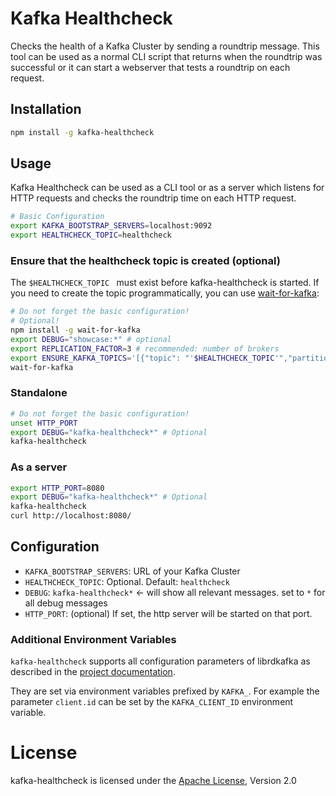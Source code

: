 # Kafka Healthcheck

Checks the health of a Kafka Cluster by sending a roundtrip
message. This tool can be used as a normal CLI script that returns
when the roundtrip was successful or it can start a webserver that
tests a roundtrip on each request.

## Installation

```sh
npm install -g kafka-healthcheck
```

## Usage

Kafka Healthcheck can be used as a CLI tool or as a server which
listens for HTTP requests and checks the roundtrip time on each HTTP
request.

```sh
# Basic Configuration
export KAFKA_BOOTSTRAP_SERVERS=localhost:9092
export HEALTHCHECK_TOPIC=healthcheck
```

### Ensure that the healthcheck topic is created (optional)

The `$HEALTHCHECK_TOPIC ` must exist before kafka-healthcheck is
started. If you need to create the topic programmatically, you can use
[wait-for-kafka](https://github.com/azapps/wait-for-kafka/):

```sh
# Do not forget the basic configuration!
# Optional!
npm install -g wait-for-kafka
export DEBUG="showcase:*" # optional
export REPLICATION_FACTOR=3 # recommended: number of brokers
export ENSURE_KAFKA_TOPICS='[{"topic": "'$HEALTHCHECK_TOPIC'","partitions": 1, "replicationFactor": '$REPLICATION_FACTOR'}]'
wait-for-kafka
```
### Standalone

```sh
# Do not forget the basic configuration!
unset HTTP_PORT
export DEBUG="kafka-healthcheck*" # Optional
kafka-healthcheck
```

### As a server

```sh
export HTTP_PORT=8080
export DEBUG="kafka-healthcheck*" # Optional
kafka-healthcheck
curl http://localhost:8080/
```

## Configuration

* `KAFKA_BOOTSTRAP_SERVERS`: URL of your Kafka Cluster
* `HEALTHCHECK_TOPIC`: Optional. Default: `healthcheck`
* `DEBUG`: `kafka-healthcheck*` ← will show all relevant messages. set
  to `*` for all debug messages
* `HTTP_PORT`: (optional) If set, the http server will be started on
  that port.

### Additional Environment Variables

`kafka-healthcheck` supports all configuration parameters of
librdkafka as described in the [project
documentation](https://github.com/edenhill/librdkafka/blob/0.11.1.x/CONFIGURATION.md).

They are set via environment variables prefixed by `KAFKA_`. For
example the parameter `client.id` can be set by the `KAFKA_CLIENT_ID`
environment variable.

# License

kafka-healthcheck is licensed under the [Apache License](./LICENSE), Version 2.0
